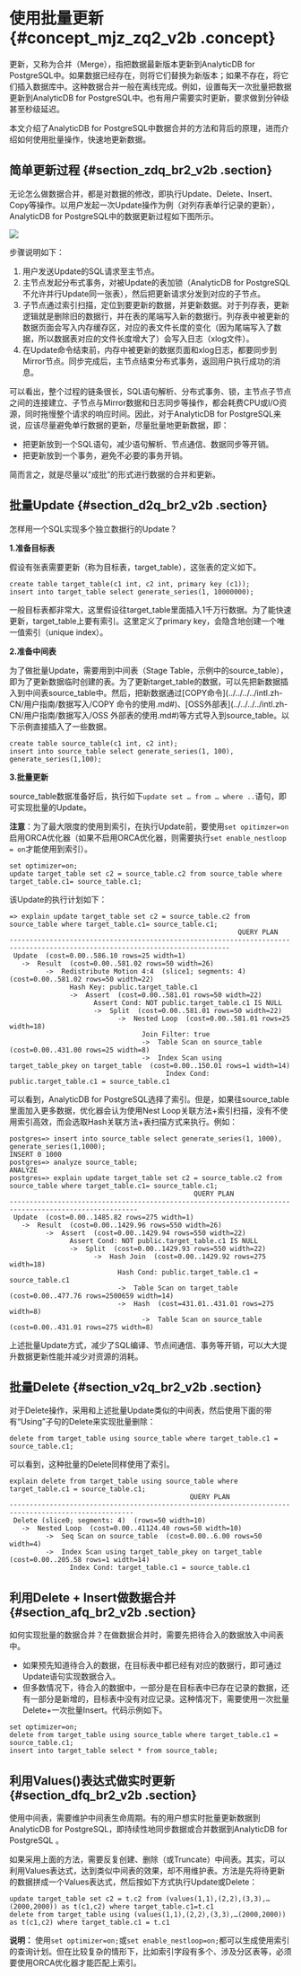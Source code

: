 # 使用批量更新 {#concept_mjz_zq2_v2b .concept}

更新，又称为合并（Merge），指把数据最新版本更新到AnalyticDB for PostgreSQL中。如果数据已经存在，则将它们替换为新版本；如果不存在，将它们插入数据库中。这种数据合并一般在离线完成。例如，设置每天一次批量把数据更新到AnalyticDB for PostgreSQL中。也有用户需要实时更新，要求做到分钟级甚至秒级延迟。

本文介绍了AnalyticDB for PostgreSQL中数据合并的方法和背后的原理，进而介绍如何使用批量操作，快速地更新数据。

## 简单更新过程 {#section_zdq_br2_v2b .section}

无论怎么做数据合并，都是对数据的修改，即执行Update、Delete、Insert、Copy等操作。以用户发起一次Update操作为例（对列存表单行记录的更新），AnalyticDB for PostgreSQL中的数据更新过程如下图所示。

![](http://static-aliyun-doc.oss-cn-hangzhou.aliyuncs.com/assets/img/16862/15680915539770_zh-CN.png)

步骤说明如下：

1.  用户发送Update的SQL请求至主节点。
2.  主节点发起分布式事务，对被Update的表加锁（AnalyticDB for PostgreSQL不允许并行Update同一张表），然后把更新请求分发到对应的子节点。
3.  子节点通过索引扫描，定位到要更新的数据，并更新数据。对于列存表，更新逻辑就是删除旧的数据行，并在表的尾端写入新的数据行。列存表中被更新的数据页面会写入内存缓存区，对应的表文件长度的变化（因为尾端写入了数据，所以数据表对应的文件长度增大了）会写入日志（xlog文件）。
4.  在Update命令结束前，内存中被更新的数据页面和xlog日志，都要同步到Mirror节点。同步完成后，主节点结束分布式事务，返回用户执行成功的消息。

可以看出，整个过程的链条很长，SQL语句解析、分布式事务、锁，主节点子节点之间的连接建立、子节点与Mirror数据和日志同步等操作，都会耗费CPU或I/O资源，同时拖慢整个请求的响应时间。因此，对于AnalyticDB for PostgreSQL来说，应该尽量避免单行数据的更新，尽量批量地更新数据，即：

-   把更新放到一个SQL语句，减少语句解析、节点通信、数据同步等开销。
-   把更新放到一个事务，避免不必要的事务开销。

简而言之，就是尽量以“成批”的形式进行数据的合并和更新。

## 批量Update {#section_d2q_br2_v2b .section}

怎样用一个SQL实现多个独立数据行的Update？

**1.准备目标表**

假设有张表需要更新（称为目标表，target\_table），这张表的定义如下。

```
create table target_table(c1 int, c2 int, primary key (c1));
insert into target_table select generate_series(1, 10000000);
```

一般目标表都非常大，这里假设往target\_table里面插入1千万行数据。为了能快速更新，target\_table上要有索引。这里定义了primary key，会隐含地创建一个唯一值索引（unique index）。

**2.准备中间表**

为了做批量Update，需要用到中间表（Stage Table，示例中的source\_table），即为了更新数据临时创建的表。为了更新target\_table的数据，可以先把新数据插入到中间表source\_table中。然后，把新数据通过[COPY命令](../../../../intl.zh-CN/用户指南/数据写入/COPY 命令的使用.md#)、[OSS外部表](../../../../intl.zh-CN/用户指南/数据写入/OSS 外部表的使用.md#)等方式导入到source\_table。以下示例直接插入了一些数据。

```
create table source_table(c1 int, c2 int);
insert into source_table select generate_series(1, 100), generate_series(1,100);
```

**3.批量更新**

source\_table数据准备好后，执行如下`update set … from … where ..`语句，即可实现批量的Update。

**注意**：为了最大限度的使用到索引，在执行Update前，要使用`set opitimzer=on`启用ORCA优化器（如果不启用ORCA优化器，则需要执行`set enable_nestloop = on`才能使用到索引）。

```
set optimizer=on;
update target_table set c2 = source_table.c2 from source_table where target_table.c1= source_table.c1;
```

该Update的执行计划如下：

```
=> explain update target_table set c2 = source_table.c2 from source_table where target_table.c1= source_table.c1;
                                                         QUERY PLAN
-----------------------------------------------------------------------------------------------------------------------------
 Update  (cost=0.00..586.10 rows=25 width=1)
   ->  Result  (cost=0.00..581.02 rows=50 width=26)
         ->  Redistribute Motion 4:4  (slice1; segments: 4)  (cost=0.00..581.02 rows=50 width=22)
               Hash Key: public.target_table.c1
               ->  Assert  (cost=0.00..581.01 rows=50 width=22)
                     Assert Cond: NOT public.target_table.c1 IS NULL
                     ->  Split  (cost=0.00..581.01 rows=50 width=22)
                           ->  Nested Loop  (cost=0.00..581.01 rows=25 width=18)
                                 Join Filter: true
                                 ->  Table Scan on source_table  (cost=0.00..431.00 rows=25 width=8)
                                 ->  Index Scan using target_table_pkey on target_table  (cost=0.00..150.01 rows=1 width=14)
                                       Index Cond: public.target_table.c1 = source_table.c1
```

可以看到，AnalyticDB for PostgreSQL选择了索引。但是，如果往source\_table里面加入更多数据，优化器会认为使用Nest Loop关联方法+索引扫描，没有不使用索引高效，而会选取Hash关联方法+表扫描方式来执行。例如：

```
postgres=> insert into source_table select generate_series(1, 1000), generate_series(1,1000);
INSERT 0 1000
postgres=> analyze source_table;
ANALYZE
postgres=> explain update target_table set c2 = source_table.c2 from source_table where target_table.c1= source_table.c1;
                                              QUERY PLAN
------------------------------------------------------------------------------------------------------
 Update  (cost=0.00..1485.82 rows=275 width=1)
   ->  Result  (cost=0.00..1429.96 rows=550 width=26)
         ->  Assert  (cost=0.00..1429.94 rows=550 width=22)
               Assert Cond: NOT public.target_table.c1 IS NULL
               ->  Split  (cost=0.00..1429.93 rows=550 width=22)
                     ->  Hash Join  (cost=0.00..1429.92 rows=275 width=18)
                           Hash Cond: public.target_table.c1 = source_table.c1
                           ->  Table Scan on target_table  (cost=0.00..477.76 rows=2500659 width=14)
                           ->  Hash  (cost=431.01..431.01 rows=275 width=8)
                                 ->  Table Scan on source_table  (cost=0.00..431.01 rows=275 width=8)
```

上述批量Update方式，减少了SQL编译、节点间通信、事务等开销，可以大大提升数据更新性能并减少对资源的消耗。

## 批量Delete {#section_v2q_br2_v2b .section}

对于Delete操作，采用和上述批量Update类似的中间表，然后使用下面的带有“Using”子句的Delete来实现批量删除：

```
delete from target_table using source_table where target_table.c1 = source_table.c1;
```

可以看到，这种批量的Delete同样使用了索引。

```
explain delete from target_table using source_table where target_table.c1 = source_table.c1;
                                             QUERY PLAN
-----------------------------------------------------------------------------------------------------
 Delete (slice0; segments: 4)  (rows=50 width=10)
   ->  Nested Loop  (cost=0.00..41124.40 rows=50 width=10)
         ->  Seq Scan on source_table  (cost=0.00..6.00 rows=50 width=4)
         ->  Index Scan using target_table_pkey on target_table  (cost=0.00..205.58 rows=1 width=14)
               Index Cond: target_table.c1 = source_table.c1
```

## 利用Delete + Insert做数据合并 {#section_afq_br2_v2b .section}

如何实现批量的数据合并？在做数据合并时，需要先把待合入的数据放入中间表中。

-   如果预先知道待合入的数据，在目标表中都已经有对应的数据行，即可通过Update语句实现数据合入。
-   但多数情况下，待合入的数据中，一部分是在目标表中已存在记录的数据，还有一部分是新增的，目标表中没有对应记录。这种情况下，需要使用一次批量Delete+一次批量Insert。代码示例如下。

```
set optimizer=on;
delete from target_table using source_table where target_table.c1 = source_table.c1;
insert into target_table select * from source_table;
```

## 利用Values\(\)表达式做实时更新 {#section_dfq_br2_v2b .section}

使用中间表，需要维护中间表生命周期。有的用户想实时批量更新数据到AnalyticDB for PostgreSQL，即持续性地同步数据或合并数据到AnalyticDB for PostgreSQL 。

如果采用上面的方法，需要反复创建、删除（或Truncate）中间表。其实，可以利用Values表达式，达到类似中间表的效果，却不用维护表。方法是先将待更新的数据拼成一个Values表达式，然后按如下方式执行Update或Delete：

```
update target_table set c2 = t.c2 from (values(1,1),(2,2),(3,3),…(2000,2000)) as t(c1,c2) where target_table.c1=t.c1
delete from target_table using (values(1,1),(2,2),(3,3),…(2000,2000)) as t(c1,c2) where target_table.c1 = t.c1
```

**说明：** 使用`set optimizer=on;`或`set enable_nestloop=on;`都可以生成使用索引的查询计划。但在比较复杂的情形下，比如索引字段有多个、涉及分区表等，必须要使用ORCA优化器才能匹配上索引。

